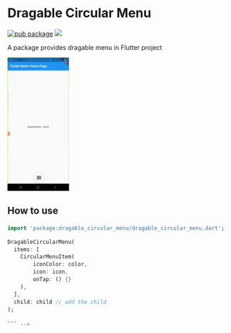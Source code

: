 # Dragable Circular Menu

[![pub package](https://img.shields.io/pub/v/shimmer.svg)](https://pub.dartlang.org/packages/shimmer) ![](https://github.com/hnvn/flutter_shimmer/workflows/unit%20test/badge.svg)

A package provides dragable menu in Flutter project

<p>
    <img src="image/demo.gif" height="300em" />
   
</p> 

## How to use

```dart
import 'package:dragable_circular_menu/dragable_circular_menu.dart';

```

```dart
DragableCircularMenu(
  items: [
    CircularMenuItem(
        iconColor: color,
        icon: icon,
        onTap: () {}
    ),
  ],
  child: child // add the child 
);

``` -->
